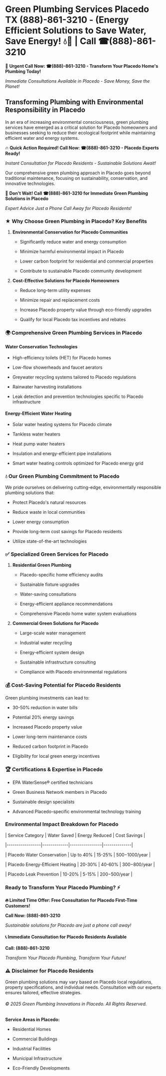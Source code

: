 # Green Plumbing Services Placedo TX (888)-861-3210 - (Energy Efficient Solutions to Save Water, Save Energy! 💧🌿 | Call ☎(888)-861-3210

🚨 **Urgent Call Now: ☎(888)-861-3210 - Transform Your Placedo Home's Plumbing Today!**
*Immediate Consultations Available in Placedo - Save Money, Save the Planet!*

## Transforming Plumbing with Environmental Responsibility in Placedo

In an era of increasing environmental consciousness, green plumbing services have emerged as a critical solution for Placedo homeowners and businesses seeking to reduce their ecological footprint while maintaining efficient water and energy systems. 

🔥 **Quick Action Required! Call Now: ☎(888)-861-3210 - Placedo Experts Ready!**
*Instant Consultation for Placedo Residents - Sustainable Solutions Await!*

Our comprehensive green plumbing approach in Placedo goes beyond traditional maintenance, focusing on sustainability, conservation, and innovative technologies.

🚨 **Don't Wait! Call ☎(888)-861-3210 for Immediate Green Plumbing Solutions in Placedo**
*Expert Advice Just a Phone Call Away for Placedo Residents!*

### ★ Why Choose Green Plumbing in Placedo? Key Benefits

1. **Environmental Conservation for Placedo Communities** 
   - Significantly reduce water and energy consumption
   - Minimize harmful environmental impact in Placedo
   - Lower carbon footprint for residential and commercial properties
   - Contribute to sustainable Placedo community development

2. **Cost-Effective Solutions for Placedo Homeowners** 
   - Reduce long-term utility expenses
   - Minimize repair and replacement costs
   - Increase Placedo property value through eco-friendly upgrades
   - Qualify for local Placedo tax incentives and rebates

### 🌍 Comprehensive Green Plumbing Services in Placedo

#### Water Conservation Technologies
- High-efficiency toilets (HET) for Placedo homes
- Low-flow showerheads and faucet aerators
- Greywater recycling systems tailored to Placedo regulations
- Rainwater harvesting installations
- Leak detection and prevention technologies specific to Placedo infrastructure

#### Energy-Efficient Water Heating
- Solar water heating systems for Placedo climate
- Tankless water heaters
- Heat pump water heaters
- Insulation and energy-efficient pipe installations
- Smart water heating controls optimized for Placedo energy grid

### 💧 Our Green Plumbing Commitment to Placedo

We pride ourselves on delivering cutting-edge, environmentally responsible plumbing solutions that:
- Protect Placedo's natural resources
- Reduce waste in local communities
- Lower energy consumption
- Provide long-term cost savings for Placedo residents
- Utilize state-of-the-art technologies

### ✅ Specialized Green Services for Placedo

1. **Residential Green Plumbing**
   - Placedo-specific home efficiency audits
   - Sustainable fixture upgrades
   - Water-saving consultations
   - Energy-efficient appliance recommendations
   - Comprehensive Placedo home water system evaluations

2. **Commercial Green Solutions for Placedo**
   - Large-scale water management
   - Industrial water recycling
   - Energy-efficient system design
   - Sustainable infrastructure consulting
   - Compliance with Placedo environmental regulations

### 💰 Cost-Saving Potential for Placedo Residents

Green plumbing investments can lead to:
- 30-50% reduction in water bills
- Potential 20% energy savings
- Increased Placedo property value
- Lower long-term maintenance costs
- Reduced carbon footprint in Placedo
- Eligibility for local green energy incentives

### 🏆 Certifications & Expertise in Placedo

- EPA WaterSense® certified technicians
- Green Business Network members in Placedo
- Sustainable design specialists
- Advanced Placedo-specific environmental technology training

### Environmental Impact Breakdown for Placedo

| Service Category | Water Saved | Energy Reduced | Cost Savings |
|-----------------|-------------|----------------|--------------|
| Placedo Water Conservation | Up to 40% | 15-25% | $500-$1000/year |
| Placedo Energy-Efficient Heating | 20-30% | 40-60% | $300-$800/year |
| Placedo Leak Prevention | 10-20% | 5-15% | $200-$500/year |

### Ready to Transform Your Placedo Plumbing? ⚡

**🔥 Limited Time Offer: Free Consultation for Placedo First-Time Customers!**

**Call Now: (888)-861-3210**
*Sustainable solutions for Placedo are just a phone call away!*

#### 📞 Immediate Consultation for Placedo Residents Available

**Call: (888)-861-3210**
*Transform Your Placedo Plumbing, Transform Your Future!*

### ⚠️ Disclaimer for Placedo Residents

Green plumbing solutions may vary based on Placedo local regulations, property specifications, and individual needs. Consultation with our experts ensures tailored, effective strategies.

###### © 2025 Green Plumbing Innovations in Placedo. All Rights Reserved.

**Service Areas in Placedo:** 
- Residential Homes
- Commercial Buildings
- Industrial Facilities
- Municipal Infrastructure
- Eco-Friendly Developments